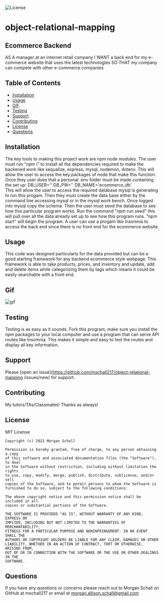 ![License](https://img.shields.io/badge/License-MIT-green.svg)

# object-relational-mapping 
## Ecommerce Backend 
AS A manager at an internet retail company I WANT a back end for my e-commerce website that uses the latest technologies SO THAT my company can compete with other e-commerce companies

## Table of Contents
  
  - [Installation](#installation)
  - [Usage](#usage)
  - [GIF](#gif)
  - [Testing](#testing)
  - [Support](#support)
  - [Contributing](#contributing)
  - [License](#license)
  - [Questions](#questions)
  
  ## Installation

  The key tools to making this project work are npm node modules. The user must run "npm i" to install all the dependencies required to make the backened work like sequalize, express, mysql, nodemon, dotenv. This will allow the user to access the key packages of node that make this function. Once they user does that a personal .env folder must be made containing the set up:
    DB_USER=''
    DB_PW=''
    DB_NAME='ecommerce_db'  
  This will allow the user to access the required database mysql is generating to run this progam. Then they must create the data base either by the command line accessing mysql or in the mysql work bench. Once logged into mysql copy the schema.
  Then the user must seed the database to see how this particular program works. Run the command "npm run seed" this will pull over all the data already set up to see how this program runs. "npm start" will begin the program. A user can use a progam like Insomnia to access the back end since there is no front end for the ecommerce website. 
  
  ## Usage
  
  This code was designed particularly for the data provided but can be a good starting framework for any backend ecommerce style webpage. This framework is able to take products, prices, and inventory and update, add and delete items while categorizing them by tags which means it could be easily searchable with a front end. 

  ## Gif 

  ![gif]()
  
  ## Testing

  Testing is as easy as it sounds. Fork this program, make sure you install the npm packages to your local computer and use a program that can serve API routes like Insomnia. This makes it simple and easy to test the routes and display all key information. 
  
  ## Support
  
  Please [open an issue](https://github.com/mschall217/object-relational-mapping /issues/new) for support.
  
  ## Contributing
  
  My tutors/TAs/Classmates! Thanks as always!
  
  ## License

  MIT License

    Copyright (c) 2021 Morgan Schall
    
    Permission is hereby granted, free of charge, to any person obtaining a copy
    of this software and associated documentation files (the "Software"), to deal
    in the Software without restriction, including without limitation the rights
    to use, copy, modify, merge, publish, distribute, sublicense, and/or sell
    copies of the Software, and to permit persons to whom the Software is
    furnished to do so, subject to the following conditions:
    
    The above copyright notice and this permission notice shall be included in all
    copies or substantial portions of the Software.
    
    THE SOFTWARE IS PROVIDED "AS IS", WITHOUT WARRANTY OF ANY KIND, EXPRESS OR
    IMPLIED, INCLUDING BUT NOT LIMITED TO THE WARRANTIES OF MERCHANTABILITY,
    FITNESS FOR A PARTICULAR PURPOSE AND NONINFRINGEMENT. IN NO EVENT SHALL THE
    AUTHORS OR COPYRIGHT HOLDERS BE LIABLE FOR ANY CLAIM, DAMAGES OR OTHER
    LIABILITY, WHETHER IN AN ACTION OF CONTRACT, TORT OR OTHERWISE, ARISING FROM,
    OUT OF OR IN CONNECTION WITH THE SOFTWARE OR THE USE OR OTHER DEALINGS IN THE
    SOFTWARE.
  
  ## Questions 
  If you have any questions or concerns please reach out to Morgan Schall on GitHub at mschall217 or email at morgan.allison.schall@gmail.com 
  